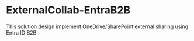 # ExternalCollab-EntraB2B
This solution design implement OneDrive/SharePoint external sharing using Entra ID B2B
